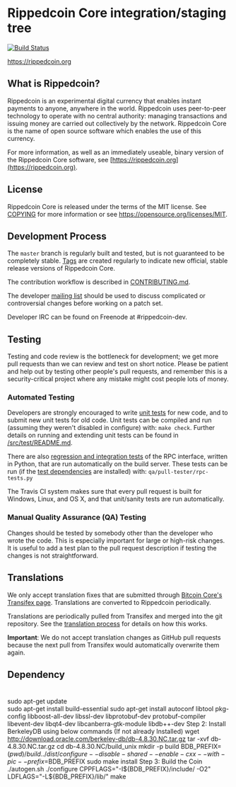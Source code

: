 Rippedcoin Core integration/staging tree
=====================================

[![Build Status](https://travis-ci.org/rippedcoin-project/rippedcoin.svg?branch=master)](https://travis-ci.org/rippedcoin-project/rippedcoin)

https://rippedcoin.org

What is Rippedcoin?
----------------

Rippedcoin is an experimental digital currency that enables instant payments to
anyone, anywhere in the world. Rippedcoin uses peer-to-peer technology to operate
with no central authority: managing transactions and issuing money are carried
out collectively by the network. Rippedcoin Core is the name of open source
software which enables the use of this currency.

For more information, as well as an immediately useable, binary version of
the Rippedcoin Core software, see [https://rippedcoin.org](https://rippedcoin.org).

License
-------

Rippedcoin Core is released under the terms of the MIT license. See [COPYING](COPYING) for more
information or see https://opensource.org/licenses/MIT.

Development Process
-------------------

The `master` branch is regularly built and tested, but is not guaranteed to be
completely stable. [Tags](https://github.com/rippedcoin-project/rippedcoin/tags) are created
regularly to indicate new official, stable release versions of Rippedcoin Core.

The contribution workflow is described in [CONTRIBUTING.md](CONTRIBUTING.md).

The developer [mailing list](https://groups.google.com/forum/#!forum/rippedcoin-dev)
should be used to discuss complicated or controversial changes before working
on a patch set.

Developer IRC can be found on Freenode at #rippedcoin-dev.

Testing
-------

Testing and code review is the bottleneck for development; we get more pull
requests than we can review and test on short notice. Please be patient and help out by testing
other people's pull requests, and remember this is a security-critical project where any mistake might cost people
lots of money.

### Automated Testing

Developers are strongly encouraged to write [unit tests](src/test/README.md) for new code, and to
submit new unit tests for old code. Unit tests can be compiled and run
(assuming they weren't disabled in configure) with: `make check`. Further details on running
and extending unit tests can be found in [/src/test/README.md](/src/test/README.md).

There are also [regression and integration tests](/qa) of the RPC interface, written
in Python, that are run automatically on the build server.
These tests can be run (if the [test dependencies](/qa) are installed) with: `qa/pull-tester/rpc-tests.py`

The Travis CI system makes sure that every pull request is built for Windows, Linux, and OS X, and that unit/sanity tests are run automatically.

### Manual Quality Assurance (QA) Testing

Changes should be tested by somebody other than the developer who wrote the
code. This is especially important for large or high-risk changes. It is useful
to add a test plan to the pull request description if testing the changes is
not straightforward.

Translations
------------

We only accept translation fixes that are submitted through [Bitcoin Core's Transifex page](https://www.transifex.com/projects/p/bitcoin/).
Translations are converted to Rippedcoin periodically.

Translations are periodically pulled from Transifex and merged into the git repository. See the
[translation process](doc/translation_process.md) for details on how this works.

**Important**: We do not accept translation changes as GitHub pull requests because the next
pull from Transifex would automatically overwrite them again.


Dependency
------------

# 
sudo apt-get update  
sudo apt-get install build-essential
sudo apt-get install autoconf libtool pkg-config libboost-all-dev libssl-dev libprotobuf-dev protobuf-compiler libevent-dev libqt4-dev libcanberra-gtk-module libdb++-dev
Step 2: Install BerkeleyDB using below commands (If not already Installed)
wget http://download.oracle.com/berkeley-db/db-4.8.30.NC.tar.gz
tar -xvf db-4.8.30.NC.tar.gz
cd db-4.8.30.NC/build_unix
mkdir -p build
BDB_PREFIX=$(pwd)/build
../dist/configure --disable-shared --enable-cxx --with-pic --prefix=$BDB_PREFIX
sudo make install
Step 3: Build the Coin
./autogen.sh
./configure CPPFLAGS="-I${BDB_PREFIX}/include/ -O2" LDFLAGS="-L${BDB_PREFIX}/lib/"
make
```
